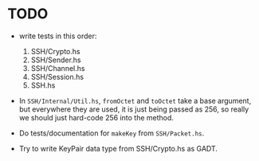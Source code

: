 
# TODO

- write tests in this order:

    1. SSH/Crypto.hs
    1. SSH/Sender.hs
    1. SSH/Channel.hs
    1. SSH/Session.hs
    1. SSH.hs

- In `SSH/Internal/Util.hs`, `fromOctet` and `toOctet` take a base argument, but
  everywhere they are used, it is just being passed as 256, so really we
  should just hard-code 256 into the method.

- Do tests/documentation for `makeKey` from `SSH/Packet.hs`.

- Try to write KeyPair data type from SSH/Crypto.hs as GADT.
